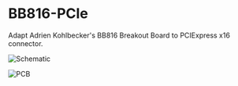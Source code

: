 # BB816-PCIe
Adapt Adrien Kohlbecker's BB816 Breakout Board to PCIExpress x16 connector.

![Schematic](images/BB816-PCIe.png)

![PCB](images/pcb.png)
